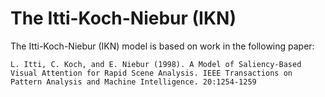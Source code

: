 # The Itti-Koch-Niebur (IKN)

The Itti-Koch-Niebur (IKN) model is based on work in the following paper:

```
L. Itti, C. Koch, and E. Niebur (1998). A Model of Saliency-Based Visual Attention for Rapid Scene Analysis. IEEE Transactions on Pattern Analysis and Machine Intelligence. 20:1254-1259
```
